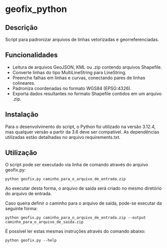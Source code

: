 # geofix_python
## Descrição
Script para padronizar arquivos de linhas vetorizadas e georreferenciadas.

## Funcionalidades
- Leitura de arquivos GeoJSON, KML ou .zip contendo arquivos Shapefile.
- Converte linhas do tipo MultiLineString para LineString.
- Preenche falhas em linhas e curvas, conectando pares de linhas colineares.
- Padroniza coordenadas no formato WGS84 (EPSG:4326).
- Exporta dados resultantes no formato Shapefile contidos em um arquivo .zip.

## Instalação
Para o desenvolvimento do script, o Python foi utilizado na versão 3.12.4, mas qualquer versão a partir da 3.6 deve ser compatível.
As dependências utilizadas estão detalhadas no arquivo requirements.txt.

## Utilização
O script pode ser executado via linha de comando através do arquivo geofix.py:

```
python geofix.py caminho_para_o_arquivo_de_entrada.zip
```

Ao executar desta forma, o arquivo de saída será criado no mesmo diretório do arquivo de entrada.

Caso queira definir o caminho para o arquivo de saída, pode-se executar da seguinte forma:

```
python geofix.py caminho_para_o_arquivo_de_entrada.zip --output caminho_para_o_arquivo_de_saida.zip
```

É possível ler estas mesmas instruções através do comando abaixo:

```
python geofix.py --help
```